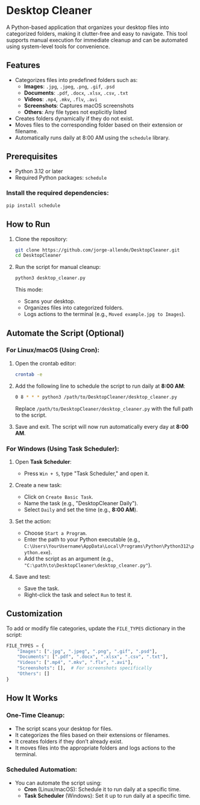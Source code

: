 # Desktop Cleaner

A Python-based application that organizes your desktop files into categorized folders, making it clutter-free and easy to navigate. This tool supports manual execution for immediate cleanup and can be automated using system-level tools for convenience.

## Features

- Categorizes files into predefined folders such as:
  - **Images**: `.jpg`, `.jpeg`, `.png`, `.gif`, `.psd`
  - **Documents**: `.pdf`, `.docx`, `.xlsx`, `.csv`, `.txt`
  - **Videos**: `.mp4`, `.mkv`, `.flv`, `.avi`
  - **Screenshots**: Captures macOS screenshots
  - **Others**: Any file types not explicitly listed
- Creates folders dynamically if they do not exist.
- Moves files to the corresponding folder based on their extension or filename.
- Automatically runs daily at 8:00 AM using the `schedule` library.

## Prerequisites

- Python 3.12 or later
- Required Python packages: `schedule`

### Install the required dependencies:

```bash
pip install schedule
```

## How to Run

1. Clone the repository:

    ```bash
    git clone https://github.com/jorge-allende/DesktopCleaner.git
    cd DesktopCleaner
    ```

2. Run the script for manual cleanup:

    ```bash
    python3 desktop_cleaner.py
    ```
    This mode:
   - Scans your desktop.
   - Organizes files into categorized folders.
   - Logs actions to the terminal (e.g., `Moved example.jpg to Images`).

## Automate the Script (Optional)

### **For Linux/macOS (Using Cron):**

1. Open the crontab editor:
    ```bash
    crontab -e
    ```

2. Add the following line to schedule the script to run daily at **8:00 AM**:
    ```bash
    0 8 * * * python3 /path/to/DesktopCleaner/desktop_cleaner.py
    ```
   Replace `/path/to/DesktopCleaner/desktop_cleaner.py` with the full path to the script.

3. Save and exit. The script will now run automatically every day at **8:00 AM**.

### **For Windows (Using Task Scheduler):**

1. Open **Task Scheduler**:
   - Press `Win + S`, type "Task Scheduler," and open it.

2. Create a new task:
   - Click on `Create Basic Task`.
   - Name the task (e.g., "DesktopCleaner Daily").
   - Select `Daily` and set the time (e.g., **8:00 AM**).

3. Set the action:
   - Choose `Start a Program`.
   - Enter the path to your Python executable (e.g., `C:\Users\YourUsername\AppData\Local\Programs\Python\Python312\python.exe`).
   - Add the script as an argument (e.g., `"C:\path\to\DesktopCleaner\desktop_cleaner.py"`).

4. Save and test:
   - Save the task.
   - Right-click the task and select `Run` to test it.

## Customization

To add or modify file categories, update the `FILE_TYPES` dictionary in the script:

```python
FILE_TYPES = {
    "Images": [".jpg", ".jpeg", ".png", ".gif", ".psd"],
    "Documents": [".pdf", ".docx", ".xlsx", ".csv", ".txt"],
    "Videos": [".mp4", ".mkv", ".flv", ".avi"],
    "Screenshots": [],  # For screenshots specifically
    "Others": []
}
```

## How It Works

### One-Time Cleanup:
- The script scans your desktop for files.
- It categorizes the files based on their extensions or filenames.
- It creates folders if they don’t already exist.
- It moves files into the appropriate folders and logs actions to the terminal.

### Scheduled Automation:
- You can automate the script using:
  - **Cron** (Linux/macOS): Schedule it to run daily at a specific time.
  - **Task Scheduler** (Windows): Set it up to run daily at a specific time.

